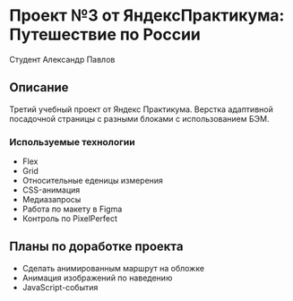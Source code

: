 <h1 align="left">Проект №3 от ЯндексПрактикума: Путешествие по России</h1>
<p align="left">Студент Александр Павлов</p>



## Описание
Третий учебный проект от Яндекс Практикума. Верстка адаптивной посадочной страницы с разными блоками с использованием БЭМ.

### Используемые технологии
<ul>
<li>Flex</li>
<li>Grid</li>
<li>Относительные еденицы измерения</li>
<li>CSS-анимация</li>
<li>Медиазапросы</li>
<li>Работа по макету в Figma</li>
<li>Контроль по PixelPerfect</li>
</ul>


## Планы по доработке проекта

<ul>
<li>Сделать анимированным маршрут на обложке</li>
<li>Анимация изображений по наведению</li>
<li>JavaScript-события</li>
</ul>
